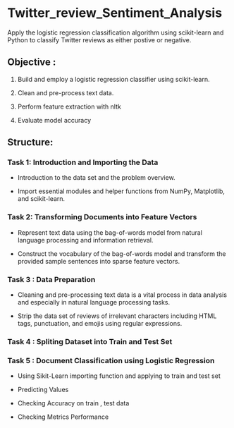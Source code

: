 # Twitter_review_Sentiment_Analysis

Apply the logistic regression classification algorithm using scikit-learn and Python to classify Twitter reviews as either postive or negative.

## Objective :

1. Build and employ a logistic regression classifier using scikit-learn.

2. Clean and pre-process text data.

3. Perform feature extraction with nltk

4. Evaluate model accuracy

## Structure:

### Task 1: Introduction and Importing the Data

* Introduction to the data set and the problem overview.

* Import essential modules and helper functions from NumPy, Matplotlib, and scikit-learn.

### Task 2: Transforming Documents into Feature Vectors

* Represent text data using the bag-of-words model from natural language processing and information retrieval.

* Construct the vocabulary of the bag-of-words model and transform the provided sample sentences into sparse feature vectors.

### Task 3 : Data Preparation

* Cleaning and pre-processing text data is a vital process in data analysis and especially in natural language processing tasks.

* Strip the data set of reviews of irrelevant characters including HTML tags, punctuation, and emojis using regular expressions.

### Task 4 : Spliting Dataset into Train and Test Set

### Task 5 : Document Classification using Logistic Regression

* Using Sikit-Learn importing function and applying to train and test set

* Predicting Values

* Checking Accuracy on train , test data

* Checking Metrics Performance
